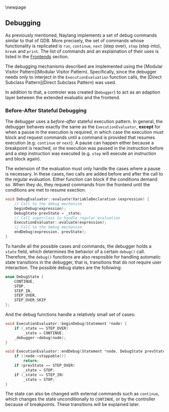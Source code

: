 \newpage

Debugging
------

As previously mentioned, Naylang implements a set of debug commands similar to that of GDB. More precisely, the set of commands whose functionality is replicated is `run`, `continue`, `next` (step over), `step` (step into), `break` and `print`. The list of commands and an explaination of their uses is listed in the [Frontends](Frontends) section.

The debugging mechanisms described are implemented using the [Modular Visitor Pattern](Modular Visitor Pattern). Specifically, since the debugger needs only to interject in the `ExecutionEvaluation` function calls, the [Direct Subclass Pattern](Direct Subclass Pattern) was used.

In addition to that, a controler was created (`Debugger`) to act as an adaption layer between the extended evaluatio and the frontend.

### Before-After Stateful Debugging

The debugger uses a _before-after_ stateful execution pattern. In general, the debugger behaves exactly the same as the `ExecutionEvaluator`, **except** for when a pause in the execution is required, in which case the execution must block and request commands until a command is provided that resumes execution (e.g. `continue` or `next`). A pause can happen either because a breakpoint is reached, or the execution was paused in the instruction before and a step instruction was executed (e.g. `step` will execute an instruction and block again).

The extension of the evaluation must only handle the cases where a pause is necessary. In these cases, two calls are added before and after the call to the regular evaluation. Either function can block if the conditions demand so. When they do, they request commands from the frontend until the conditions are met to resume exection.

```c++
void DebugEvaluator::evaluate(VariableDeclaration &expression) {
	// Call to the debug mechanism
	beginDebug(expression);
	DebugState prevState = _state;
	// Call superclass to handle regular evaluation
	ExecutionEvaluator::evaluate(expression);
	// Call to the debug mechanism
	endDebug(expression, prevState);
}
```

To handle all the possible cases and commands, the debugger holds a `state` field, which determines the behavior of a certain `debug()` call. Therefore, the `debug()` functions are also resposible for handling automatic state transitions in the debugger, that is, transitions that do not require user interaction. The possible debug states are the following:

```c++
enum DebugState {
    CONTINUE,
    STOP,
    STEP_IN,
    STEP_OVER,
    STEP_OVER_SKIP
};
```

And the debug functions handle a relatively small set of cases:

```c++
void ExecutionEvaluator::beginDebug(Statement *node) {
    if (_state == STEP_OVER)
        _state = CONTINUE;
    _debugger->debug(node);
}

void ExecutionEvaluator::endDebug(Statement *node, DebugState prevState) {
    if (!node->stoppable())
        return;
    if (prevState == STEP_OVER)
        _state = STOP;
    if (_state == STEP_IN)
        _state = STOP;
}
```



The state can also be changed with external commands such as `continue`, which changes the state unconditionally to `CONTINUE`, or by the controller because of breakpoints. These transitions will be explained later.

